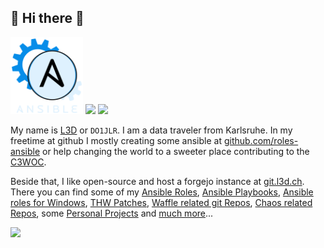  🚀 Hi there 👋
---------------
<p float="left">
  <img height="123em" src="https://raw.githubusercontent.com/DO1JLR/do1jlr/main/assets/animated_ansible.svg?sanitize=true" alt="I like Ansible"/>
  <img height="123em" src="https://github-readme-stats.vercel.app/api?username=do1jlr&count_private=true&show_icons=true&theme=dark"/>
  <img height="123em" src="https://github-readme-stats.vercel.app/api/top-langs/?username=do1jlr&langs_count=10&layout=compact&theme=dark" />
</p>

My name is <a href="https://chaos.social/@l3d">L3D</a> or <code>DO1JLR</code>. I am a data traveler from Karlsruhe. In my freetime at github I mostly creating some ansible at <a href="https://github.com/roles-ansible/">github.com/roles-ansible</a> or help changing the world to a sweeter place contributing to the <a href="https://c3woc.de/">C3WOC</a>.


Beside that, I like open-source and host a forgejo instance at [git.l3d.ch](https://git.l3d.ch). There you can find some of my [Ansible Roles](https://git.l3d.ch/ansible), [Ansible Playbooks](https://git.l3d.ch/playbooks), [Ansible roles for Windows](https://git.l3d.ch/win_ansible), [THW Patches](https://git.l3d.ch/thw), [Waffle related git Repos](https://git.l3d.ch/c3woc), [Chaos related Repos](https://git.l3d.ch/chaos), some [Personal Projects](https://git.l3d.ch/l3d) and [much more](https://git.l3d.ch/explore/repos)...

<p align="left">
  <a href="https://github.com/ryo-ma/github-profile-trophy"><img src="https://github-profile-trophy.vercel.app/?username=do1jlr&theme=darkhub&margin-w=15&margin-h=15&no-frame=true&column=5"/></a>
</p>

<!--
**DO1JLR/do1jlr** is a ✨ _special_ ✨ repository because its `README.md` (this file) appears on your GitHub profile.

Here are some ideas to get you started:

- 🔭 I’m currently working on ...
- 🌱 I’m currently learning ...
- 👯 I’m looking to collaborate on ...
- 🤔 I’m looking for help with ...
- 💬 Ask me about ...
- 📫 How to reach me: ...
- 😄 Pronouns: ...
- ⚡ Fun fact: ...
-->
